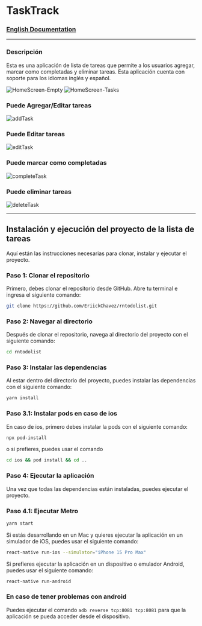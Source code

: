 # TaskTrack

### [English Documentation](./README.md)

---

### Descripción

Esta es una aplicación de lista de tareas que permite a los usuarios agregar, marcar como completadas y eliminar tareas.
Esta aplicación cuenta con soporte para los idiomas inglés y español.

![HomeScreen-Empty](screenshots/HomeScreen-empty.png)
![HomeScreen-Tasks](screenshots/HomeScreen-tasks.png)

### Puede Agregar/Editar tareas

![addTask](screenshots/addTask.gif)

### Puede Editar tareas

![editTask](screenshots/editTask.gif)

### Puede marcar como completadas

![completeTask](screenshots/completeTask.gif)

### Puede eliminar tareas

![deleteTask](screenshots/deleteTask.gif)

---

## Instalación y ejecución del proyecto de la lista de tareas

Aquí están las instrucciones necesarias para clonar, instalar y ejecutar el proyecto.

### Paso 1: Clonar el repositorio

Primero, debes clonar el repositorio desde GitHub. Abre tu terminal e ingresa el siguiente comando:

```bash
git clone https://github.com/EriickChavez/rntodolist.git
```

### Paso 2: Navegar al directorio

Después de clonar el repositorio, navega al directorio del proyecto con el siguiente comando:

```bash
cd rntodolist
```

### Paso 3: Instalar las dependencias

Al estar dentro del directorio del proyecto, puedes instalar las dependencias con el siguiente comando:

```bash
yarn install
```

### Paso 3.1: Instalar pods en caso de ios

En caso de ios, primero debes instalar la pods con el siguiente comando:

```bash
npx pod-install
```

o si prefieres, puedes usar el comando

```bash
cd ios && pod install && cd ..
```

### Paso 4: Ejecutar la aplicación

Una vez que todas las dependencias están instaladas, puedes ejecutar el proyecto.

### Paso 4.1: Ejecutar Metro

```bash
yarn start
```

Si estás desarrollando en un Mac y quieres ejecutar la aplicación en un simulador de iOS, puedes usar el siguiente comando:

```bash
react-native run-ios --simulator="iPhone 15 Pro Max"
```

Si prefieres ejecutar la aplicación en un dispositivo o emulador Android, puedes usar el siguiente comando:

```bash
react-native run-android
```

### En caso de tener problemas con android

Puedes ejecutar el comando `adb reverse tcp:8081 tcp:8081` para que la aplicación se pueda acceder desde el dispositivo.
